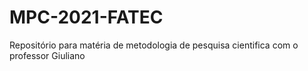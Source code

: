 # MPC-2021-FATEC
Repositório para matéria de metodologia de pesquisa cientifica com o professor Giuliano
